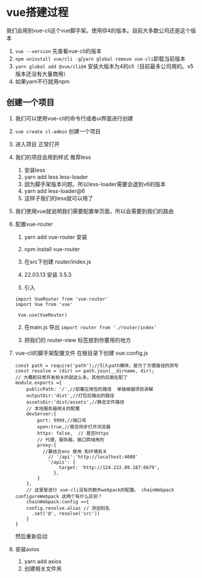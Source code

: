 # vue搭建过程

​	我们会用到vue-cli这个vue脚手架。使用@4的版本。目前大多数公司还是这个版本

1. `vue --version` 先查看vue-cli的版本
2. `npm uninstall vue/cli -g`/`yarn global remove vue-cli`卸载当前版本
3. `yarn global add @vue/cli@4` 安装大版本为4的cli（目前最多公司用的。v5版本还没有大量商用）
4. 如果yarn不行就用npm

## 创建一个项目

1. 我们可以使用vue-cli的命令行或者ui界面进行创建

2. `vue create cl-admin` 创建一个项目

3. 进入项目 正常打开

4. 我们的项目会用到样式 推荐less

   1. 安装less
   2. yarn add less less-loader
   3. 因为脚手架版本问题。所以less-loader需要会退到v6的版本
   4. yarn add less-loader@6 
   5. 这样子我们的less就可以用了

5. 我们使用vue就说明我们需要配置单页面，所以会需要到我们的路由

6. 配置vue-router

   1. yarn add vue-router 安装

   2. npm install vue-router
      
   2. 在src下创建 router/index.js
      
   2. 22.03.13 安装 3.5.3
      
   2.  引入
      
      ```
      import VueRouter from 'vue-router'
      import Vue from 'vue'
      
       Vue.use(VueRouter)
      ```
      
      
      
   2. 在main.js 导出 `import router from './router/index'`
      
   7. 把我们的 router-view 标签放到你要用的地方
   
7. vue-cli的脚手架配置文件 在根目录下创建 vue.config.js 

   ```
   const path = require('path');//引入path模块，是为了方便路径的拼写
   const resolve = (dir) => path.join(__dirname, dir);
   // 大概和日常开发相关的就这么多。其他的后面在配了
   module.exports ={
       publicPath: '/',//部署应用包的路径  单独根据项目讲解
       outputDir:'dist',//打包后输出的路径
       assetsDir:'dist/assets',//静态文件路径
       // 本地服务器相关的配置
       devServer:{
           port: 9999,//端口号
           open:true,//是否同步打开浏览器
           https: false,  // 是否https
           // 代理，服务器。接口跨域用的
           proxy:{
             //要结合env 使用 和环境有关
               // '/api':'http://localhost:4000'
               '/apis': {
                   target: 'http://124.222.89.187:6679',
                 },
           }
       },
       // 这里是进行 vue-cli没有的额外webpack的配置。 chainWebpack configureWebpack 这两个有什么区别？
       chainWebpack:config =>{
       config.resolve.alias // 添加别名
         .set('@', resolve('src'))
       }
   } 
   ```

   然后重新启动

8. 安装axios 

   1. yarn add axios
   2. 创建相关文件夹





